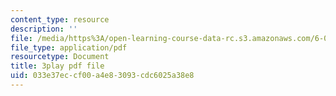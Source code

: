 ```yaml
---
content_type: resource
description: ''
file: /media/https%3A/open-learning-course-data-rc.s3.amazonaws.com/6-004-computation-structures-spring-2017/033e37eccf00a4e83093cdc6025a38e8_70auqrv84y8.pdf
file_type: application/pdf
resourcetype: Document
title: 3play pdf file
uid: 033e37ec-cf00-a4e8-3093-cdc6025a38e8
---
```

